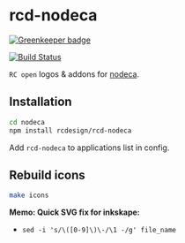 rcd-nodeca
==========

[![Greenkeeper badge](https://badges.greenkeeper.io/rcdesign/rcd-nodeca.svg)](https://greenkeeper.io/)

[![Build Status](https://travis-ci.org/nodeca/nodeca.site.svg?branch=master)](https://travis-ci.org/nodeca/nodeca.site)

`RC open` logos & addons for [nodeca](https://github.com/nodeca/nodeca).


Installation
------------

```sh
cd nodeca
npm install rcdesign/rcd-nodeca
```

Add `rcd-nodeca` to applications list in config.


Rebuild icons
-------------

```sh
make icons
```

__Memo: Quick SVG fix for inkskape:__

- `sed -i 's/\([0-9]\)\-/\1 -/g' file_name`

